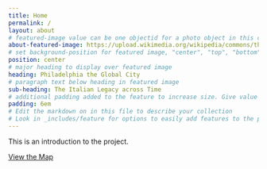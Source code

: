 ```yaml
---
title: Home
permalink: /
layout: about
# featured-image value can be one objectid for a photo object in this collection, a relative path to an image in this project, or a full url to any image. If left blank, no featured image will appear at top of About page.
about-featured-image: https://upload.wikimedia.org/wikipedia/commons/thumb/3/36/Philadelphia_from_South_Street_Bridge_July_2016_panorama_2.jpg/1024px-Philadelphia_from_South_Street_Bridge_July_2016_panorama_2.jpg
# set background-position for featured image, "center", "top", "bottom"
position: center
# major heading to display over featured image
heading: Philadelphia the Global City
# paragraph text below heading in featured image
sub-heading: The Italian Legacy across Time
# additional padding added to the feature to increase size. Give value in em or px, e.g. "5em".
padding: 6em
# Edit the markdown on in this file to describe your collection
# Look in _includes/feature for options to easily add features to the page
---
```


This is an introduction to the project.

<div class="text-center">
    <a href="{{ 'map.html' | relative_url }}" class="btn btn-primary btn-lg">View the Map</a>
</div>